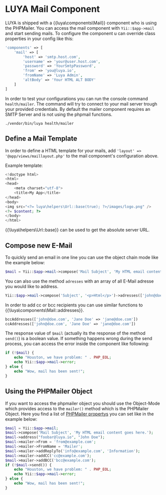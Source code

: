 # LUYA Mail Component

LUYA is shipped with a {{luya\components\Mail}} component who is using the PHPMailer. You can access the mail component with `Yii::$app->mail` and start sending mails. To configure the component u can override class properties in your config like this:

```php
'components' => [
	'mail' => [
		'host' => 'smtp.host.com',
		'username' => 'your@user.host.com',
		'password' => 'YourSmtpPassword',
		'from' => 'you@luya.io',
		'fromName' => 'Luya Admin',
		'altBody' => 'Your HTML ALT BODY'
	]
]
```

In order to test your configurations you can run the console command `health/mailer`. The command will try to connect to your mail server trough your provided credentials. By default the mailer component requires an SMTP Server and is not using the phpmail functions.

```
./vendor/bin/luya health/mailer
```

## Define a Mail Template

In order to define a HTML template for your mails, add `'layout' => '@app/views/maillayout.php'` to the mail component's configuration above.

Example template:

```php
<!doctype html>
<html>
<head>
    <meta charset="utf-8">
    <title>My App</title>
</head>
<body>
<img src="<?= luya\helpers\Url::base(true); ?>/images/logo.png" />
<?= $content; ?>
</body>
</html>
```

{{\luya\helpers\Url::base}} can be used to get the absolute server URL.

## Compose new E-Mail

To quickly send an email in one line you can use the object chain mode like the example below:

```php
$mail = Yii::$app->mail->compose('Mail Subject', 'My HTML email content goes here.')->address('recipient@luya.io')->send();
```

You can also use the method `adresses` with an array of all E-Mail adresse you would like to address.

```php
Yii::$app->mail->compose('Subject', '<p>Html</p>')->adresses(['john@doe.com', 'Jane Doe' => 'jane@doe.com'])->send();
```

In order to add cc or bcc recipients you can use similar functions to {{\luya\components\Mail::addresses}}.

```php
bccAddresses(['john@doe.com', 'Jane Doe' => 'jane@doe.com'])
ccAddresses(['john@doe.com', 'Jane Doe' => 'jane@doe.com'])
```

The response value of `$mail` (actually its the response of the method `send()`) is a boolean value. If something happens wrong during the send process, you can access the error inside the component like following:

```php
if (!$mail) {
	echo "Houston, we have problem: " . PHP_EOL;
	echo Yii::$app->mail->error;
} else {
	echo "Wow, mail has been sent!";
}
```

## Using the PHPMailer Object

If you want to access the phpmailer object you should use the Object-Mode which provides access to the `mailer()` method which is the PHPMailer Object. Here you find a list of [PHPMailer propertys](https://github.com/PHPMailer/PHPMailer#a-simple-example) you can set like in the example below:

```php
$mail = Yii::$app->mail;
$mail->compose('Mail Subject', 'My HTML email content goes here.');
$mail->address("foobar@luya.io", "John Doe");
$mail->mailer->From = 'from@example.com';
$mail->mailer->FromName = 'Mailer';
$mail->mailer->addReplyTo('info@example.com', 'Information');
$mail->mailer->addCC('cc@example.com');
$mail->mailer->addBCC('bcc@example.com');
if (!$mail->send()) {
	echo "Houston, we have problem: " . PHP_EOL;
	echo Yii::$app->mail->error;
} else {
	echo "Wow, mail has been sent!";
}
```

